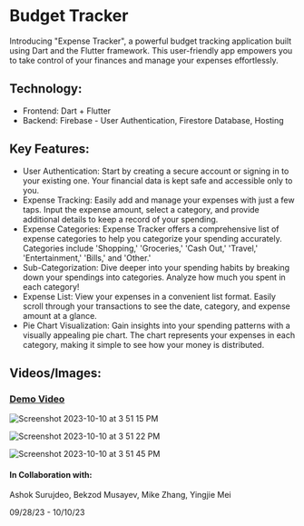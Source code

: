 # Budget Tracker

Introducing "Expense Tracker", a powerful budget tracking application built using Dart and the Flutter framework. This user-friendly app empowers you to take control of your finances and manage your expenses effortlessly.

## Technology:
- Frontend: Dart + Flutter
- Backend: Firebase - User Authentication, Firestore Database, Hosting

## Key Features:
- User Authentication: Start by creating a secure account or signing in to your existing one. Your financial data is kept safe and accessible only to you.
- Expense Tracking: Easily add and manage your expenses with just a few taps. Input the expense amount, select a category, and provide additional details to keep a record of your spending.
- Expense Categories: Expense Tracker offers a comprehensive list of expense categories to help you categorize your spending accurately. Categories include 'Shopping,' 'Groceries,' 'Cash Out,' 'Travel,' 'Entertainment,' 'Bills,' and 'Other.'
- Sub-Categorization: Dive deeper into your spending habits by breaking down your spendings into categories. Analyze how much you spent in each category!
- Expense List: View your expenses in a convenient list format. Easily scroll through your transactions to see the date, category, and expense amount at a glance.
- Pie Chart Visualization: Gain insights into your spending patterns with a visually appealing pie chart. The chart represents your expenses in each category, making it simple to see how your money is distributed.

## Videos/Images: 
### [Demo Video](https://youtu.be/giJ4I8Y_g8c)
 
![Screenshot 2023-10-10 at 3 51 15 PM](https://github.com/ashdeep-singh02/Expense_Tracker/assets/71999538/04f98318-ab4c-4e7d-98f9-025933e7cb33)

![Screenshot 2023-10-10 at 3 51 22 PM](https://github.com/ashdeep-singh02/Expense_Tracker/assets/71999538/6f7dee31-73b9-49e3-a4ca-49d0e18a55c4)

![Screenshot 2023-10-10 at 3 51 45 PM](https://github.com/ashdeep-singh02/Expense_Tracker/assets/71999538/6e760056-2d50-4fc3-8c53-288e93a42886)


#### In Collaboration with: 
Ashok Surujdeo, Bekzod Musayev, Mike Zhang, Yingjie Mei 

09/28/23 - 10/10/23


